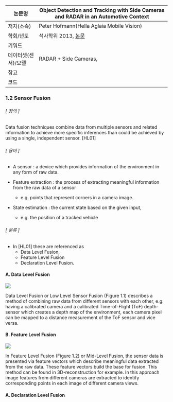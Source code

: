 |논문명 |Object Detection and Tracking with Side Cameras and RADAR in an Automotive Context |
| --- | --- |
| 저자\(소속\) | Peter Hofmann\(Hella Aglaia Mobile Vision\) |
| 학회/년도 | 석사학위 2013, [논문](http://www.mi.fu-berlin.de/inf/groups/ag-ki/Theses/Completed-theses/Master_Diploma-theses/2013/Hofmann/Master-Hofmann.pdf?1381479774) |
| 키워드 | |
| 데이터셋(센서)/모델 |RADAR + Side Cameras, |
| 참고 | |
| 코드 | |


### 1.2 Sensor Fusion

###### [ 정의 ]

Data fusion techniques combine data from multiple sensors and related information to achieve more specific inferences than could be achieved by using a single, independent sensor. [HL01]

###### [ 용어 ]

- A sensor : a device which provides information of the environment in any form of raw data. 

- Feature extraction : the process of extracting meaningful information from the raw data of a sensor
	-  e.g. points that represent corners in a camera image. 

- State estimation : the current state based on the given input, 
	- e.g. the position of a tracked vehicle

###### [ 분류 ]

- In [HL01] these are referenced as 
	- Data Level Fusion, 
	- Feature Level Fusion 
	- Declaration Level Fusion. 

#### A. Data Level Fusion

![](https://i.imgur.com/VISRuZz.png)

Data Level Fusion or Low Level Sensor Fusion (Figure 1.1) describes a method
of combining raw data from different sensors with each other, e.g. having a calibrated
camera and a calibrated Time-of-Flight (ToF) depth-sensor which creates
a depth map of the environment, each camera pixel can be mapped to a distance
measurement of the ToF sensor and vice versa.

#### B. Feature Level Fusion

![](https://i.imgur.com/NQv8AFk.png)

In Feature Level Fusion (Figure 1.2) or Mid-Level Fusion, the sensor data is
presented via feature vectors which describe meaningful data extracted from the
raw data. These feature vectors build the base for fusion. This method can be
found in 3D-reconstruction for example. In this approach image features from
different cameras are extracted to identify corresponding points in each image of
different camera views.

#### A. Declaration Level Fusion
<!--stackedit_data:
eyJoaXN0b3J5IjpbMTA1NjQzMzk1MF19
-->